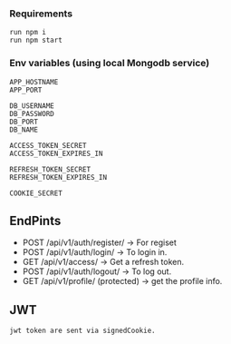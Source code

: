 ### Requirements

    run npm i
    run npm start

### Env variables (using local Mongodb service)

    APP_HOSTNAME
    APP_PORT

    DB_USERNAME
    DB_PASSWORD
    DB_PORT
    DB_NAME

    ACCESS_TOKEN_SECRET
    ACCESS_TOKEN_EXPIRES_IN

    REFRESH_TOKEN_SECRET
    REFRESH_TOKEN_EXPIRES_IN

    COOKIE_SECRET

## EndPints

-   POST    /api/v1/auth/register/  -> For regiset
-   POST    /api/v1/auth/login/     -> To login in.
-   GET     /api/v1/access/         -> Get a refresh token.
-   POST    /api/v1/auth/logout/    -> To log out.
-   GET     /api/v1/profile/ (protected) -> get the profile info.

## JWT 
    jwt token are sent via signedCookie.

